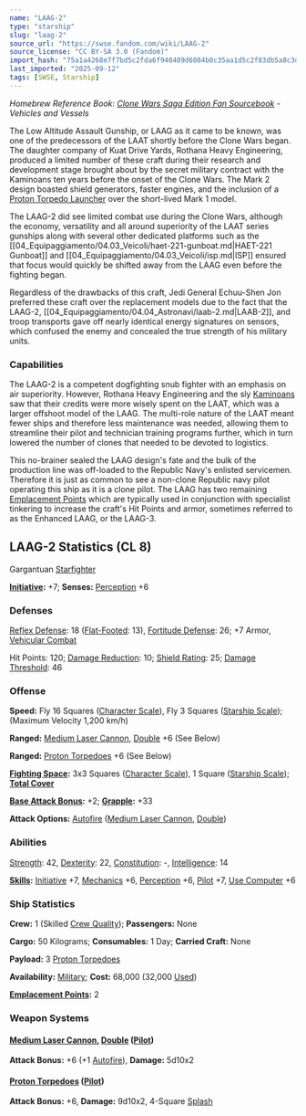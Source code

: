 ```yaml
---
name: "LAAG-2"
type: "starship"
slug: "laag-2"
source_url: "https://swse.fandom.com/wiki/LAAG-2"
source_license: "CC BY-SA 3.0 (Fandom)"
import_hash: "75a1a4268e7f7bd5c2fda6f940489d6084b0c35aa1d5c2f83db5a8c3d662fc35"
last_imported: "2025-09-12"
tags: [SWSE, Starship]
---
```

*Homebrew Reference Book: [Clone Wars Saga Edition Fan Sourcebook](https://swse.fandom.com/wiki/Clone_Wars_Saga_Edition_Fan_Sourcebook) - Vehicles and Vessels*

The Low Altitude Assault Gunship, or LAAG as it came to be known, was one of the predecessors of the LAAT shortly before the Clone Wars began. The daughter company of Kuat Drive Yards, Rothana Heavy Engineering, produced a limited number of these craft during their research and development stage brought about by the secret military contract with the Kaminoans ten years before the onset of the Clone Wars. The Mark 2 design boasted shield generators, faster engines, and the inclusion of a [Proton Torpedo Launcher](https://swse.fandom.com/wiki/Proton_Torpedo_Launcher) over the short-lived Mark 1 model.

The LAAG-2 did see limited combat use during the Clone Wars, although the economy, versatility and all around superiority of the LAAT series gunships along with several other dedicated platforms such as the [[04_Equipaggiamento/04.03_Veicoli/haet-221-gunboat.md|HAET-221 Gunboat]] and [[04_Equipaggiamento/04.03_Veicoli/isp.md|ISP]] ensured that focus would quickly be shifted away from the LAAG even before the fighting began.

Regardless of the drawbacks of this craft, Jedi General Echuu-Shen Jon preferred these craft over the replacement models due to the fact that the LAAG-2, [[04_Equipaggiamento/04.04_Astronavi/laab-2.md|LAAB-2]], and troop transports gave off nearly identical energy signatures on sensors, which confused the enemy and concealed the true strength of his military units.

### Capabilities
The LAAG-2 is a competent dogfighting snub fighter with an emphasis on air superiority. However, Rothana Heavy Engineering and the sly [Kaminoans](https://swse.fandom.com/wiki/Kaminoans) saw that their credits were more wisely spent on the LAAT, which was a larger offshoot model of the LAAG. The multi-role nature of the LAAT meant fewer ships and therefore less maintenance was needed, allowing them to streamline their pilot and technician training programs further, which in turn lowered the number of clones that needed to be devoted to logistics.

This no-brainer sealed the LAAG design's fate and the bulk of the production line was off-loaded to the Republic Navy's enlisted servicemen. Therefore it is just as common to see a non-clone Republic navy pilot operating this ship as it is a clone pilot. The LAAG has two remaining [Emplacement Points](https://swse.fandom.com/wiki/Emplacement_Points) which are typically used in conjunction with specialist tinkering to increase the craft's Hit Points and armor, sometimes referred to as the Enhanced LAAG, or the LAAG-3.

## LAAG-2 Statistics (CL 8)
Gargantuan [Starfighter](https://swse.fandom.com/wiki/Starfighter)

**[Initiative](https://swse.fandom.com/wiki/Initiative):** +7; **Senses:** [Perception](https://swse.fandom.com/wiki/Perception) +6
### Defenses
[Reflex Defense](https://swse.fandom.com/wiki/Reflex_Defense_(Vehicles)): 18 ([Flat-Footed](https://swse.fandom.com/wiki/Flat-Footed): 13), [Fortitude Defense](https://swse.fandom.com/wiki/Fortitude_Defense_(Vehicles)): 26; +7 Armor, [Vehicular Combat](https://swse.fandom.com/wiki/Vehicular_Combat)

Hit Points: 120; [Damage Reduction](https://swse.fandom.com/wiki/Damage_Reduction): 10; [Shield Rating](https://swse.fandom.com/wiki/Shield_Rating): 25; [Damage Threshold](https://swse.fandom.com/wiki/Damage_Threshold_(Vehicles)): 46
### Offense
**Speed:** Fly 16 Squares ([Character Scale](https://swse.fandom.com/wiki/Character_Scale)), Fly 3 Squares ([Starship Scale](https://swse.fandom.com/wiki/Starship_Scale)); (Maximum Velocity 1,200 km/h)

**Ranged:** [Medium Laser Cannon](https://swse.fandom.com/wiki/Medium_Laser_Cannon), [Double](https://swse.fandom.com/wiki/Double) +6 (See Below)

**Ranged:** [Proton Torpedoes](https://swse.fandom.com/wiki/Proton_Torpedoes) +6 (See Below)

**[Fighting Space](https://swse.fandom.com/wiki/Fighting_Space):** 3x3 Squares ([Character Scale](https://swse.fandom.com/wiki/Character_Scale)), 1 Square ([Starship Scale](https://swse.fandom.com/wiki/Starship_Scale)); **[Total Cover](https://swse.fandom.com/wiki/Total_Cover)**

**[Base Attack Bonus](https://swse.fandom.com/wiki/Base_Attack_Bonus):** +2; **[Grapple](https://swse.fandom.com/wiki/Grapple):** +33

**Attack Options:** [Autofire](https://swse.fandom.com/wiki/Autofire_(Vehicle_Combat)) ([Medium Laser Cannon](https://swse.fandom.com/wiki/Medium_Laser_Cannon), [Double](https://swse.fandom.com/wiki/Double))
### Abilities
[Strength](https://swse.fandom.com/wiki/Strength): 42, [Dexterity](https://swse.fandom.com/wiki/Dexterity): 22, [Constitution](https://swse.fandom.com/wiki/Constitution): -, [Intelligence](https://swse.fandom.com/wiki/Intelligence): 14

**[Skills](https://swse.fandom.com/wiki/Skills):** [Initiative](https://swse.fandom.com/wiki/Initiative) +7, [Mechanics](https://swse.fandom.com/wiki/Mechanics) +6, [Perception](https://swse.fandom.com/wiki/Perception) +6, [Pilot](https://swse.fandom.com/wiki/Pilot) +7, [Use Computer](https://swse.fandom.com/wiki/Use_Computer) +6
### Ship Statistics
**Crew:** 1 (Skilled [Crew Quality](https://swse.fandom.com/wiki/Crew_Quality)); **Passengers:** None

**Cargo:** 50 Kilograms; **Consumables:** 1 Day; **Carried Craft:** None

**Payload:** 3 [Proton Torpedoes](https://swse.fandom.com/wiki/Proton_Torpedoes)

**Availability:** [Military](https://swse.fandom.com/wiki/Military); **Cost:** 68,000 (32,000 [Used](https://swse.fandom.com/wiki/Used))

**[Emplacement Points](https://swse.fandom.com/wiki/Emplacement_Points):** 2
### Weapon Systems
#### **[Medium Laser Cannon](https://swse.fandom.com/wiki/Medium_Laser_Cannon), [Double](https://swse.fandom.com/wiki/Double) ([Pilot](https://swse.fandom.com/wiki/Pilot_(Vehicle_Combat)))**
**Attack Bonus:** +6 (+1 [Autofire](https://swse.fandom.com/wiki/Autofire_(Vehicle_Combat))), **Damage:** 5d10x2
#### **[Proton Torpedoes](https://swse.fandom.com/wiki/Proton_Torpedoes) ([Pilot](https://swse.fandom.com/wiki/Pilot_(Vehicle_Combat)))**
**Attack Bonus:** +6, **Damage:** 9d10x2, 4-Square [Splash](https://swse.fandom.com/wiki/Splash)